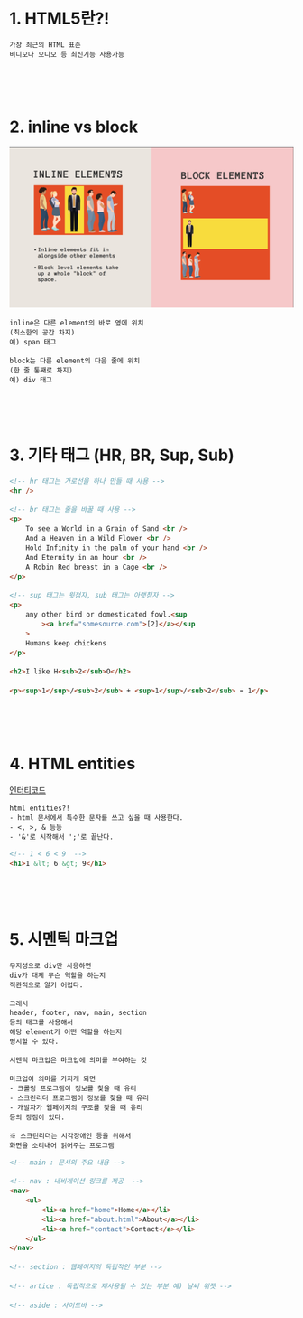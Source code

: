 # 1. HTML5란?!

```
가장 최근의 HTML 표준
비디오나 오디오 등 최신기능 사용가능
```

<br><br><br>

# 2. inline vs block

![인라인 vs 블록](./img/inline_vs_block.png)

```
inline은 다른 element의 바로 옆에 위치
(최소한의 공간 차지)
예) span 태그

block는 다른 element의 다음 줄에 위치
(한 줄 통째로 차지)
예) div 태그
```

<br><br><br>

# 3. 기타 태그 (HR, BR, Sup, Sub)

```html
<!-- hr 태그는 가로선을 하나 만들 때 사용 -->
<hr />

<!-- br 태그는 줄을 바꿀 때 사용 -->
<p>
    To see a World in a Grain of Sand <br />
    And a Heaven in a Wild Flower <br />
    Hold Infinity in the palm of your hand <br />
    And Eternity in an hour <br />
    A Robin Red breast in a Cage <br />
</p>

<!-- sup 태그는 윗첨자, sub 태그는 아랫첨자 -->
<p>
    any other bird or domesticated fowl.<sup
        ><a href="somesource.com">[2]</a></sup
    >
    Humans keep chickens
</p>

<h2>I like H<sub>2</sub>O</h2>

<p><sup>1</sup>/<sub>2</sub> + <sup>1</sup>/<sub>2</sub> = 1</p>
```

<br><br><br>

# 4. HTML entities

[엔터티코드](https://html.spec.whatwg.org/multipage/named-characters.html)

```
html entities?!
- html 문서에서 특수한 문자를 쓰고 싶을 때 사용한다.
- <, >, & 등등
- '&'로 시작해서 ';'로 끝난다.
```

```html
<!-- 1 < 6 < 9  -->
<h1>1 &lt; 6 &gt; 9</h1>
```

<br><br><br>

# 5. 시멘틱 마크업

```
무지성으로 div만 사용하면
div가 대체 무슨 역할을 하는지
직관적으로 알기 어렵다.

그래서
header, footer, nav, main, section
등의 태그를 사용해서
해당 element가 어떤 역할을 하는지
명시할 수 있다.

시멘틱 마크업은 마크업에 의미를 부여하는 것

마크업이 의미를 가지게 되면
- 크롤링 프로그램이 정보를 찾을 때 유리
- 스크린리더 프로그램이 정보를 찾을 때 유리
- 개발자가 웹페이지의 구조를 찾을 때 유리
등의 장점이 있다.

※ 스크린리더는 시각장애인 등을 위해서
화면을 소리내어 읽어주는 프로그램
```

```html
<!-- main : 문서의 주요 내용 -->

<!-- nav : 내비게이션 링크를 제공  -->
<nav>
    <ul>
        <li><a href="home">Home</a></li>
        <li><a href="about.html">About</a></li>
        <li><a href="contact">Contact</a></li>
    </ul>
</nav>

<!-- section : 웹페이지의 독립적인 부분 -->

<!-- artice : 독립적으로 재사용될 수 있는 부분 예) 날씨 위젯 -->

<!-- aside : 사이드바 -->
```
